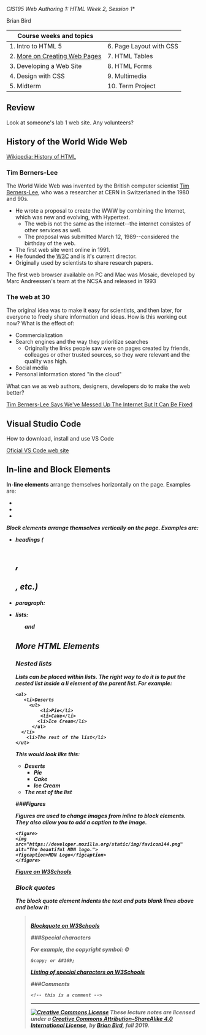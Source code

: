 *CIS195 Web Authoring 1: HTML                                 Week 2, Session 1**

Brian Bird

| Course weeks and topics              |                         |
| ------------------------------------ | ----------------------- |
| 1. Intro to HTML 5                   | 6. Page Layout with CSS |
| 2. <u>More on Creating Web Pages</u> | 7. HTML Tables          |
| 3. Developing a Web Site             | 8. HTML Forms           |
| 4. Design with CSS                   | 9. Multimedia           |
| 5. Midterm                           | 10. Term Project        |

## Review

Look at someone's lab 1 web site. Any volunteers?



## History of the World Wide Web

[Wikipedia: History of HTML](https://en.wikipedia.org/wiki/HTML)

### Tim Berners-Lee

The World Wide Web was invented by the British computer scientist [Tim Berners-Lee](https://en.wikipedia.org/wiki/Tim_Berners-Lee), who was a researcher at CERN in Switzerlaned in the 1980 and 90s.

- He wrote a proposal to create the WWW by combining the Internet, which was new and evolving, with Hypertext.
  - The web is not the same as the internet--the internet consistes of other services as well.
  - The proposal was submitted March 12, 1989--considered the birthday of the web.
- The first web site went online in 1991.
- He founded the [W3C](https://en.wikipedia.org/wiki/World_Wide_Web_Consortium) and is it's current director.
- Originally used by scientists to share research papers.

The first web browser available on PC and Mac was Mosaic, developed by Marc Andreessen's team at the NCSA and released in 1993

### The web at 30

The original idea was to make it easy for scientists, and then later, for everyone to freely share information and ideas.
How is this working out now? 
What is the effect of:

- Commercialization
- Search engines and the way they prioritize searches
  - Originally the links people saw were on pages created by friends, colleages or other trusted sources, so they were relevant and the quality was high.
- Social media
- Personal information stored "in the cloud"

What can we as web authors, designers, developers do to make the web better?

[Tim Berners-Lee Says We've Messed Up The Internet But It Can Be Fixed](https://www.lifehacker.com.au/2019/04/berners-lee-says-weve-messed-up-the-internet-but-it-can-be-fixed/)



## Visual Studio Code

How to download, install and use VS Code

[Oficial VS Code web site](https://code.visualstudio.com)  



## In-line and Block Elements

**In-line elements** arrange themselves horizontally on the page. Examples are:

- <em>
- <strong>
- <img>

**Block elements** arrange themselves vertically on the page. Examples are:

- headings (<h1>, <h2>, etc.)

- paragraph: <p>

- lists: <ul> and <ol>

  

## More HTML Elements 

### Nested lists

Lists can be placed within lists. The right way to do it is to put the nested list inside a li element of the parent list. For example:

```
<ul>
   <li>Deserts
     <ul>
         <li>Pie</li>
         <li>Cake</li>
        <li>Ice Cream</li>
      </ul>
  </li>
    <li>The rest of the list</li>
</ul>
```

This would look like this:

- Deserts
  - Pie
  - Cake
  - Ice Cream
- The rest of the list



###Figures

Figures are used to change images from inline to block elements. They also allow you to add a caption to the image.

```
<figure>
<img
src="https://developer.mozilla.org/static/img/favicon144.png"
alt="The beautiful MDN logo.">
<figcaption>MDN Logo</figcaption>
</figure>
```

[Figure on W3Schools](https://www.w3schools.com/tags/tag_figure.asp)  



### Block quotes

The block quote element indents the text and puts blank lines above and below it:  <blockquote>  
[Blockquote on W3Schools](https://www.w3schools.com/TAGS/tag_blockquote.asp)  



###Special characters

For example, the copyright symbol: ©

```
&copy; or &#169;
```

[Listing of special characters on W3Schools](https://www.w3schools.com/html/html_symbols.asp)  



###Comments

```
<!-- this is a comment -->
```



------

[![Creative Commons License](https://i.creativecommons.org/l/by/4.0/80x15.png)](http://creativecommons.org/licenses/by-sa/4.0/) These lecture notes are licensed under a [Creative Commons Attribution-ShareAlike 4.0 International License](http://creativecommons.org/licenses/by-sa/4.0/), by [Brian Bird](https://profbird.online/), fall 2019.